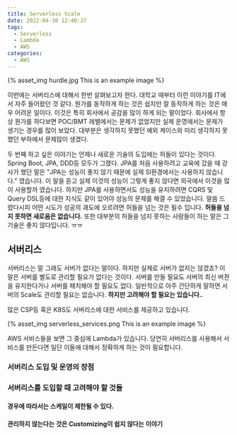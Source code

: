 ```yaml
---
title: Serverless Scale
date: 2022-04-30 12:40:27
tags:
  - Serverless
  - Lambda
  - AWS
categories:
  - AWS
---
```


{% asset_img hurdle.jpg This is an example image %}

이번에는 서버리스에 대해서 한번 살펴보고자 한다. 대학교 때부터 이런 이야기를 IT에서 자주 들어왔던 것 같다. 뭔가를 동작하게 하는 것은 쉽지만 잘 동작하게 하는 것은 매우 어려운 일이다. 이것은 특히 회사에서 공감을 많이 하게 되는 말이었다. 회사에서 항상 뭔가를 하다보면 POC/BMT 레벨에서는 문제가 없었지만 실제 운영에서는 문제가 생기는 경우를 많이 보았다. 대부분은 생각하지 못했던 예외 케이스와 미리 생각하지 못했던 부하에서 문제많이 생겼다.

두 번째 하고 싶은 이야기는 언제나 새로운 기술의 도입에는 허들이 있다는 것이다. Spring Boot, JPA, DDD등 모두가 그랬다. JPA를 처음 사용하려고 교육에 갔을 때 강사가 했던 말은 "JPA는 성능이 좋지 않기 때문에 실제 SI환경에서는 사용하지 않습니다." 였습니다. 이 말을 듣고 실제 이것의 성능이 그렇게 좋지 않다면 외국에서 이것을 많이 사용할까 였습니다. 하지만 JPA를 사용하면서도 성능을 유지하려면 CQRS 및 Query DSL등에 대한 지식도 같이 있어야 성능의 문제를 해결 수 있었습니다. 말씀 드렸다시피 어떤 시도가 성공의 괘도에 오르려면 허들을 넘는 것은 필수 입니다. **허들을 넘지 못하면 새로움은 없습니다.** 또한 대부분의 허들을 넘지 못하는 사람들이 하는 말은 그 기술은 좋지 않다입니다. ㅠㅠ

## 서버리스

서버리스는 말 그래도 서버가 없다는 말이다. 하지만 실제로 서버가 없지는 않겠죠? 이 말은 서버를 별도로 관리할 필요가 없다는 것이다. 서버를 만들 필요도 서버의 최신 버젼을 유지한다거나 서버를 패치해야 할 필요도 없다. 일반적으로 아주 간단하게 말하면 서버의 Scale도 관리할 필요는 없습니다. **하지만 고려해야 할 필요는 있습니다.**.

많은 CSP등 혹은 K8S도 서버리스에 대한 서비스를 제공하고 있습니다.

{% asset_img serverless_services.png This is an example image %}

AWS 서비스들을 보면 그 중심에 Lambda가 있습니다. 당연히 서버리스를 사용해서 서비스를 만든다면 일단 이들에 대해서 정확하게 하는 것이 필요합니다. 

### 서버리스 도입 및 운영의 장점

### 서버리스를 도입할 때 고려해야 할 것들

#### 경우에 따라서는 스케일이 제한될 수 있다. 

#### 관리하지 않는다는 것은 Customizing이 쉽지 않다는 이야기
